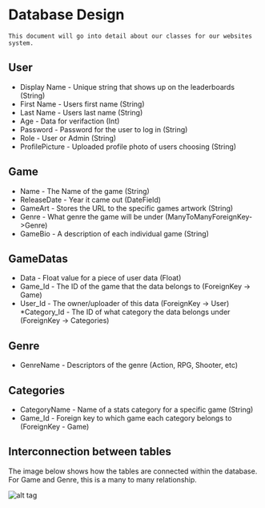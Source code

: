 # Database Design
	This document will go into detail about our classes for our websites system.
	
## User
* Display Name - Unique string that shows up on the leaderboards (String)
* First Name - Users first name (String)
* Last Name - Users last name (String)
* Age - Data for verifaction (Int)
* Password - Password for the user to log in (String)
* Role - User or Admin (String)
* ProfilePicture - Uploaded profile photo of users choosing (String)
## Game
* Name - The Name of the game (String)
* ReleaseDate - Year it came out (DateField)
* GameArt - Stores the URL to the specific games artwork (String)
* Genre - What genre the game will be under (ManyToManyForeignKey->Genre)
* GameBio - A description of each individual game (String)

## GameDatas
* Data - Float value for a piece of user data  (Float)
* Game_Id - The ID of the game that the data belongs to (ForeignKey -> Game)
* User_Id - The owner/uploader of this data  (ForeignKey -> User)
*Category_Id - The ID of what category the data belongs under (ForeignKey -> Categories)

## Genre
* GenreName - Descriptors of the genre (Action, RPG, Shooter, etc)

## Categories
* CategoryName - Name of a stats category for a specific game (String)
* Game_Id - Foreign key to which game each category belongs to (ForeignKey - Game)


## Interconnection between tables

The image below shows how the tables are connected within the database. For Game and Genre, this is a many to many relationship. 

![alt tag](https://github.com/SenecaCollegeBTSProjects/Group_16/blob/master/BTS530/images/DataBaseDesign.png)
